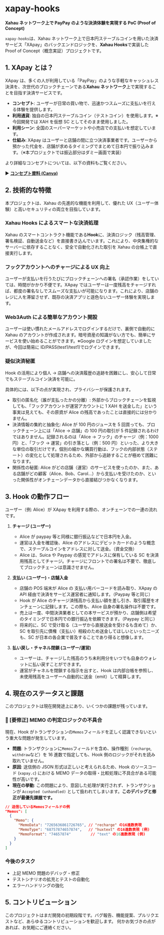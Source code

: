 # xapay-hooks

**Xahau ネットワーク上で PayPay のような決済体験を実現する PoC (Proof of Concept)**

`xapay-hooks`は、Xahau ネットワーク上で日本円ステーブルコインを用いた決済サービス「XApay」のバックエンドロジックを、**Xahau Hooks**で実装した Proof of Concept（概念実証）プロジェクトです。

## 1. XApay とは？

XApay は、多くの人が利用している「PayPay」のような手軽なキャッシュレス決済を、次世代のブロックチェーンである**Xahau ネットワーク**上で実現することを目指す決済サービスです。

- **コンセプト**: ユーザーが日常の買い物で、迅速かつスムーズに支払いを行える体験を提供します。
- **利用通貨**: 独自の日本円ステーブルコイン（テストコイン）を使用します。※今回開発では XAH を仮想 SC としてそのまま使用しました。
- **利用シーン**: 全国のスーパーマーケットや小売店での支払いを想定しています。
- **仕組み**: XApay はユーザーと店舗の間に立つ決済事業者です。ユーザーから預かった代金を、店舗が求めるタイミングでまとめて日本円で振り込みます。（※本プロジェクトでは振込部分はダミー画面で実装）

より詳細なコンセプトについては、以下の資料もご覧ください。

▶ **[コンセプト資料 (Canva)](https://www.canva.com/design/DAGqbpw0TtQ/7_sqrkE8oNG9mV0a_6EBpA/edit?utm_content=DAGqbpw0TtQ&utm_campaign=designshare&utm_medium=link2&utm_source=sharebutton)**

## 2. 技術的な特徴

本プロジェクトは、Xahau の先進的な機能を利用して、優れた UX（ユーザー体験）と高いセキュリティの両立を目指しています。

### Xahau Hooks によるスマートな決済処理

Xahau のスマートコントラクト機能である**Hook**に、決済ロジック（残高管理、署名検証、自動送金など）を直接書き込んでいます。これにより、中央集権的なサーバーに依存することなく、安全で自動化された取引を Xahau の台帳上で直接実行します。

### フックアカウントへのチャージによる UX 向上

ユーザーが支払いを行うたびにブロックチェーンへの署名（承認作業）をしていては、時間がかかり不便です。XApay ではユーザーは一度残高をチャージすれば、都度の署名なしでスムーズな支払いが可能になります。これにより、店舗のレジに人を滞留させず、既存の決済アプリと遜色ないユーザー体験を実現します。

### Web3Auth による簡単なアカウント開設

ユーザーは使い慣れたメールアドレスでログインするだけで、裏側で自動的に Xahau のアカウントが作成されます。暗号資産の知識がない方でも、簡単にサービスを使い始めることができます。※Google ログインを想定していましたが、今回は簡易に ID/PASS(test1/test1)でログインできます。

### 疑似決済秘匿

Hook の活用により個人 → 店舗への決済履歴の追跡を困難にし、安心して日常でもステーブルコイン決済を可能に。

具体的には、以下の点が実現され、プライバシーが保護されます。

- 取引の匿名化（誰が支払ったかの分離）: 外部からブロックチェーンを監視しても、「フックアカウントが運営アカウントに 1 XAH を送金した」という事実は見えても、その原資が Alice の残高であったことは直接的には分かりません。
- 決済情報の集約と抽象化: Alice が 100 円のジュースを 5 回買っても、ブロックチェーン上には「Alice → 店舗」の 100 円の取引が 5 件記録されるわけではありません。記録されるのは「Alice → フック」のチャージ（例：1000 円）と、「フック → 運営」の引き落とし（例：500 円）といった、より大きな単位の取引だけです。個別の細かな購買行動は、フックの内部状態（ステート）の変化として処理されるため、外部から追跡することが極めて困難になります。
- 関係性の秘匿: Alice がどの店舗（運営）のサービスを使ったのか、また、ある店舗がどの顧客（Alice、Bob、Carol...）から支払いを受けたのか、といった関係性がオンチェーンデータから直接結びつかなくなります。

## 3. Hook の動作フロー

ユーザー（例: Alice）が XApay を利用する際の、オンチェーンでの一連の流れです。

1. **チャージ (ユーザー)**

   - Alice が paypay 等と同様に銀行振込などで日本円を入金。
   - 運営は入金を確認後、Alice のアドレスにデビットカードのような概念で、ステーブルコインをアドレスに対して送金。（資金交換）
   - Alice は、Suica や Paypay の感覚でアドレスに保有している SC を決済用残高としてチャージ。チャージにフロントでの署名は不要で、徹底してブロックチェーンは意識させません。

2. **支払い (ユーザー)・店舗入金**

   - 店舗の POS 端末が Alice の 支払い用バーコードを読み取り、XApay の API 経由で決済をサービス運営者に通知します。（Paypay 等と同じ）
   - Hook が Alice のチャージ済残高から支払い額を差し引き、取引履歴をオンチェーンに記録します。この際も、Alice 自身の署名操作は不要です。
   - 売上は一度、中間決済業者としての本サービスが預かり、店舗側は希望のタイミングで日本円での銀行振込を依頼できます。（Paypay と同じ）
   - 将来的に、SC で受け取る（ユーザから直接送金を受けるも含めて）か、SC を取引先に債権（支払い）相殺のため送金してほしいといったニーズも、SC が日本の各企業で普及することであり得ると想像します。

3. **払い戻し・チャネル閉鎖 (ユーザー/運営)**
   - ユーザーは、チャージした残高のうち未利用分をいつでも自身のウォレットに払い戻すことができます。
   - 運営がチャネルを閉鎖する指示を出すと、Hook は内部台帳を参照し、未使用残高をユーザーへ自動的に送金（emit）して精算します。

## 4. 現在のステータスと課題

このプロジェクトは現在開発途上にあり、いくつかの課題が残っています。

### 🚨 [要修正] MEMO の判定ロジックの不具合

現在、Hook がトランザクションの`Memos`フィールドを正しく認識できないという重大な問題が発生しています。

- **問題**: トランザクションに`Memos`フィールドを含め、操作種別（`recharge`, `withdraw`など）を 16 進数で指定しても、Hook 側のロジックがそれを読み取れていません。
- **原因**: 送信側の JSON 形式は正しいと考えられるため、Hook のソースコード (`xapay.c`) における MEMO データの取得・比較処理に不具合がある可能性が高いです。
- **現在の挙動**: この問題により、意図した処理が実行されず、トランザクションが `Accepted (unhandled)` として扱われてしまいます。**このデバッグと修正が最優先課題です。**

```json
// 送信しているMemosフィールドの例
"Memos": [
  {
    "Memo": {
      "MemoData": "7265636861726765", // "recharge" の16進数表現
      "MemoType": "68757874657874",   // "huxtext" の16進数表現 (例)
      "MemoFormat": "74657874"         // "text" の16進数表現 (例)
    }
  }
]
```

### 今後のタスク

- 上記 MEMO 問題のデバッグ・修正
- テストシナリオの拡充とテストの自動化
- エラーハンドリングの強化

## 5. コントリビューション

このプロジェクトはまだ開発の初期段階です。バグ報告、機能提案、プルリクエストなど、あらゆるコントリビューションを歓迎します。
何かお気づきの点があれば、お気軽にご連絡ください。

